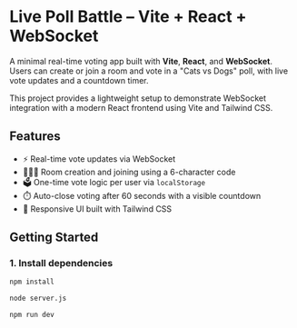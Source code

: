 # Live Poll Battle – Vite + React + WebSocket

A minimal real-time voting app built with **Vite**, **React**, and **WebSocket**. Users can create or join a room and vote in a "Cats vs Dogs" poll, with live vote updates and a countdown timer.

This project provides a lightweight setup to demonstrate WebSocket integration with a modern React frontend using Vite and Tailwind CSS.

## Features

- ⚡ Real-time vote updates via WebSocket
- 🧑‍🤝‍🧑 Room creation and joining using a 6-character code
- 🗳️ One-time vote logic per user via `localStorage`
- ⏱️ Auto-close voting after 60 seconds with a visible countdown
- 🎨 Responsive UI built with Tailwind CSS

## Getting Started

### 1. Install dependencies

```bash
npm install

node server.js

npm run dev


